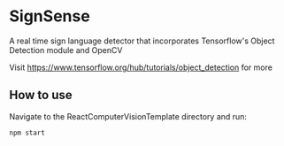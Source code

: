 # SignSense

A real time sign language detector that incorporates Tensorflow's Object Detection module and OpenCV

Visit https://www.tensorflow.org/hub/tutorials/object_detection for more

## How to use

Navigate to the ReactComputerVisionTemplate directory and run:

```bash
npm start
```
